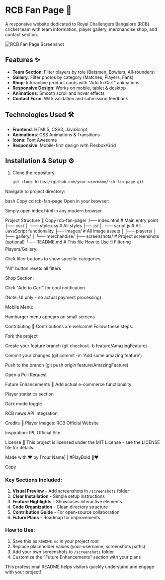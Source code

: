 # RCB Fan Page 🏏

A responsive website dedicated to Royal Challengers Bangalore (RCB) cricket team with team information, player gallery, merchandise shop, and contact section.

![RCB Fan Page Screenshot](./screenshots/homepage.png) <!-- Add your screenshot path -->

## Features ✨

- **Team Section**: Filter players by role (Batsmen, Bowlers, All-rounders)
- **Gallery**: Filter photos by category (Matches, Players, Fans)
- **Shop**: Interactive product cards with "Add to Cart" animations
- **Responsive Design**: Works on mobile, tablet & desktop
- **Animations**: Smooth scroll and hover effects
- **Contact Form**: With validation and submission feedback

## Technologies Used 🛠️

- **Frontend**: HTML5, CSS3, JavaScript
- **Animations**: CSS Animations & Transitions
- **Icons**: Font Awesome
- **Responsive**: Mobile-first design with Flexbox/Grid

## Installation & Setup ⚙️

1. Clone the repository:
   ```bash
   git clone https://github.com/your-username/rcb-fan-page.git
Navigate to project directory:

bash
Copy
cd rcb-fan-page
Open in your browser:

Simply open index.html in any modern browser

Project Structure 📂
Copy
rcb-fan-page/
├── index.html          # Main entry point
├── css/
│   └── style.css       # All styles
├── js/
│   └── script.js       # All JavaScript functionality
├── images/             # All image assets
│   ├── players/
│   ├── gallery/
│   └── merchandise/
├── screenshots/        # Project screenshots (optional)
└── README.md           # This file
How to Use 🖱️
Filtering Players/Gallery:

Click filter buttons to show specific categories

"All" button resets all filters

Shop Section:

Click "Add to Cart" for cool notification

(Note: UI only - no actual payment processing)

Mobile Menu:

Hamburger menu appears on small screens

Contributing 🤝
Contributions are welcome! Follow these steps:

Fork the project

Create your feature branch (git checkout -b feature/AmazingFeature)

Commit your changes (git commit -m 'Add some amazing feature')

Push to the branch (git push origin feature/AmazingFeature)

Open a Pull Request

Future Enhancements 🚀
Add actual e-commerce functionality

Player statistics section

Dark mode toggle

RCB news API integration

Credits 🙏
Player images: RCB Official Website

Inspiration: IPL Official Site

License 📜
This project is licensed under the MIT License - see the LICENSE file for details.

Made with ❤️ by [Your Name] | #PlayBold 💛❤️

Copy

### Key Sections Included:

1. **Visual Preview** - Add screenshots in `/screenshots` folder
2. **Clear Installation** - Simple setup instructions
3. **Feature Highlights** - Showcases interactive elements
4. **Code Organization** - Clean directory structure
5. **Contribution Guide** - For open-source collaboration
6. **Future Plans** - Roadmap for improvements

### How to Use:
1. Save this as `README.md` in your project root
2. Replace placeholder values (your-username, screenshots paths)
3. Add your own screenshots to `/screenshots` folder
4. Customize the "Future Enhancements" section with your plans

This professional README helps visitors quickly understand and engage with your project!

